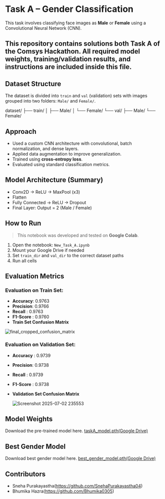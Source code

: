 # Task A – Gender Classification

This task involves classifying face images as **Male** or **Female** using a Convolutional Neural Network (CNN).

## This repository contains solutions both Task A of the Comsys Hackathon. All required model weights, training/validation results, and instructions are included inside this file.

##  Dataset Structure

The dataset is divided into `train` and `val` (validation) sets with images grouped into two folders: `Male/` and `Female/`.

dataset/
├── train/
│ ├── Male/
│ └── Female/
└── val/
├── Male/
└── Female/

## Approach

- Used a custom CNN architecture with convolutional, batch normalization, and dense layers.
- Applied data augmentation to improve generalization.
- Trained using **cross-entropy loss**.
- Evaluated using standard classification metrics.

## Model Architecture (Summary)

- Conv2D → ReLU → MaxPool (x3)
- Flatten
- Fully Connected → ReLU → Dropout
- Final Layer: Output = 2 (Male / Female)

## How to Run

> This notebook was developed and tested on **Google Colab**.

1. Open the notebook: `New_Task_A.ipynb`
2. Mount your Google Drive if needed
3. Set `train_dir` and `val_dir` to the correct dataset paths
4. Run all cells


## Evaluation Metrics

### Evaluation on Train Set:
 - **Accuracy**: 0.9763
- **Precision**: 0.9766
- **Recall**   : 0.9763
- **F1-Score** : 0.9760
- **Train Set Confusion Matrix**

![final_cropped_confusion_matrix](https://github.com/user-attachments/assets/6c70340c-e0bb-4590-8d01-9d3d8745724a)


### Evaluation on Validation Set:
- **Accuracy** : 0.9739
- **Precision**: 0.9738
- **Recall**   : 0.9739
- **F1-Score** : 0.9738
- **Validation Set Confusion Matrix**
  
    ![Screenshot 2025-07-02 235553](https://github.com/user-attachments/assets/87f096fc-7b2d-40ac-867c-81b9c14bc7da)

## Model Weights
Download the pre-trained model here.
[taskA_model.pth(Google Drive)](https://drive.google.com/file/d/1XieLM15TYgOYpAZZd2u0-45m3P8KVb_u/view?usp=sharing)

##  Best Gender Model

Download best gender model here.
[best_gender_model.pth(Google Drive)](https://drive.google.com/file/d/1U5ym2yO7IDumm9TrDusCn8xZpxnTvuet/view?usp=sharing)

## Contributors

- Sneha Purakayastha(https://github.com/SnehaPurakayastha04)
- Bhumika Hazra(https://github.com/Bhumika0305)











